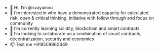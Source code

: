 - 👋 Hi, I’m @svayamvu
- 👀 I’m interested in who have a demonstrated capacity for calculated risk, open & critical thinking, initiative with follow through and focus on community
- 🌱 I’m currently learning solidity, blockchain and smart contracts
- 💞️ I’m looking to collaborate on a combination of smart contracts, decentralization, security and economics
- 📫 Text me +919508860449

<!---
svayamvu/svayamvu is a ✨ special ✨ repository because its `README.md` (this file) appears on your GitHub profile.
You can click the Preview link to take a look at your changes.
--->
